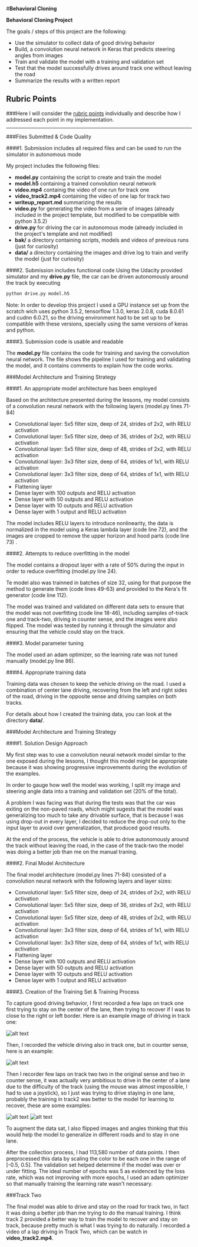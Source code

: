#**Behavioral Cloning** 


**Behavioral Cloning Project**

The goals / steps of this project are the following:

* Use the simulator to collect data of good driving behavior
* Build, a convolution neural network in Keras that predicts steering angles from images
* Train and validate the model with a training and validation set
* Test that the model successfully drives around track one without leaving the road
* Summarize the results with a written report


[//]: # (Image References)

[image1]: ./examples/track1.jpg "Driving on Track 1"
[image2]: ./examples/track1_counter_sense.jpg "Driving on Track 1 - Counter Sense"
[image3]: ./examples/track2.jpg "Driving on Track 2"
[image4]: ./examples/track2_counter_sense.jpg "Driving on Track 2 - Counter Sense"


## Rubric Points
###Here I will consider the [rubric points](https://review.udacity.com/#!/rubrics/432/view) individually and describe how I addressed each point in my implementation.  

---
###Files Submitted & Code Quality

####1. Submission includes all required files and can be used to run the simulator in autonomous mode

My project includes the following files:
* **model.py** containing the script to create and train the model
* **model.h5** containing a trained convolution neural network
* **video.mp4** containig the video of one run for track one
* **video_track2.mp4** containing the video of one lap for track two
* **writeup_report.md** summarizing the results
* **video.py** for generating the video from a serie of images (already included in the project template, but modified to be compatible with python 3.5.2)
* **drive.py** for driving the car in autonomous mode (already included in the project's template and not modified)
* **bak/** a directory containing scripts, models and videos of previous runs (just for curiosity)
* **data/** a directory containing the images and drive log to train and verify the model (just for curiosity)

####2. Submission includes functional code
Using the Udacity provided simulator and my **drive.py** file, the car can be driven autonomously around the track by executing 
```sh
python drive.py model.h5
```

Note: In order to develop this project I used a GPU instance set up from the scratch wich uses python 3.5.2, tensorflow 1.3.0,  keras 2.0.8, cuda 8.0.61 and cudnn 6.0.21, so the driving environment had to be set up to be compatible with these versions, specially using the same versions of keras and python. 

####3. Submission code is usable and readable

The **model.py** file contains the code for training and saving the convolution neural network. The file shows the pipeline I used for training and validating the model, and it contains comments to explain how the code works.

###Model Architecture and Training Strategy

####1. An appropriate model architecture has been employed

Based on the architecture presented during the lessons, my model consists of a convolution neural network with the following layers (model.py lines 71-84)

* Convolutional layer: 5x5 filter size, deep of  24, strides of 2x2,  with RELU activation
* Convolutional layer: 5x5 filter size, deep of  36, strides of 2x2,  with RELU activation
* Convolutional layer: 5x5 filter size, deep of  48, strides of 2x2,  with RELU activation
* Convolutional layer: 3x3 filter size, deep of  64, strides of 1x1,  with RELU activation
* Convolutional layer: 3x3 filter size, deep of  64, strides of 1x1,  with RELU activation
* Flattening layer
* Dense layer with 100 outputs and RELU activation
* Dense layer with 50 outputs and RELU activation
* Dense layer with 10 outputs and RELU activation
* Dense layer with 1 output and RELU activation

The model includes RELU layers to introduce nonlinearity, the data is normalized in the model using a Keras lambda layer (code line 72), and the images are cropped to remove the upper horizon and hood parts (code line 73) . 

####2. Attempts to reduce overfitting in the model

The model contains a dropout layer with a rate of 50% during the input in order to reduce overfitting (model.py line 24).

Te model also was trainned in batches of size 32, using for that purpose the method to generate them (code lines 49-63) and provided to the Kera's fit generator (code line 112). 

The model was trained and validated on different data sets to ensure that the model was not overfitting (code line 18-46), including samples of-track one and track-two, driving in counter sense, and the images were also flipped. The model was tested by running it through the simulator and ensuring that the vehicle could stay on the track.

####3. Model parameter tuning

The model used an adam optimizer, so the learning rate was not tuned manually (model.py line 86).

####4. Appropriate training data

Training data was chosen to keep the vehicle driving on the road. I used a combination of center lane driving, recovering from the left and right sides of the road, driving in the opposite sense and driving samples on both tracks.

For details about how I created the training data, you can look at the directory **data/**. 

###Model Architecture and Training Strategy

####1. Solution Design Approach

My first step was to use a convolution neural network model similar to the one exposed during the lessons, I thought this model might be appropriate because it was showing progressive improvements during the evolution of the examples.

In order to gauge how well the model was working, I split my image and steering angle data into a training and validation set (20% of the total).

A problem I was facing was that during the tests was that the car was exiting on the non-paved roads, which might sugests that the model was generalizing too much to take any drivable surface, that is because I was using drop-out in every layer, I decided to reduce the drop-out only to the input layer to avoid over generalization, that produced good results.

At the end of the process, the vehicle is able to drive autonomously around the track without leaving the road, in the case of the track-two the model was doing a better job than me on the manual traning.

####2. Final Model Architecture

The final model architecture (model.py lines 71-84) consisted of a convolution neural network with the following layers and layer sizes:

* Convolutional layer: 5x5 filter size, deep of  24, strides of 2x2,  with RELU activation
* Convolutional layer: 5x5 filter size, deep of  36, strides of 2x2,  with RELU activation
* Convolutional layer: 5x5 filter size, deep of  48, strides of 2x2,  with RELU activation
* Convolutional layer: 3x3 filter size, deep of  64, strides of 1x1,  with RELU activation
* Convolutional layer: 3x3 filter size, deep of  64, strides of 1x1,  with RELU activation
* Flattening layer
* Dense layer with 100 outputs and RELU activation
* Dense layer with 50 outputs and RELU activation
* Dense layer with 10 outputs and RELU activation
* Dense layer with 1 output and RELU activation


####3. Creation of the Training Set & Training Process

To capture good driving behavior, I first recorded a few laps on track one first trying to stay on the center of the lane, then trying to recover if I was to close to the right or left border. Here is an example image of driving in track one:

![alt text][image1]

Then, I recorded the vehicle driving also in track one, but in counter sense, here is an example:

![alt text][image2]

Then I recorder few laps on track two two in the original sense and two in counter sense, it was actually very ambitious to drive in the center of a lane due to the difficulty of the track (using the mouse was almost impossible, I had to use a joystick), so I just was trying to drive staying in one lane, probably the training in track2 was better to the model for learning to recover, these are some examples:

![alt text][image3]
![alt text][image4]

To augment the data sat, I also flipped images and angles thinking that this would help the model to generalize in different roads and to stay in one lane.

After the collection process, I had 113,580 number of data points. I then preprocessed this data by scaling the color to be each one in the range of [-0.5, 0.5]. The validation set helped determine if the model was over or under fitting. The ideal number of epochs was 5 as evidenced by the loss rate, which was not improving with more epochs, I used an adam optimizer so that manually training the learning rate wasn't necessary.

###Track Two

The final model was able to drive and stay on the road for track two, in fact it was doing a better job than me trying to do the manual training. I think track 2 provided a better way to train the model to recover and stay on track, because pretty much is what I was trying to do naturally. I recorded a video of a lap driving in Track Two, which can be watch in **video_track2.mp4**.
